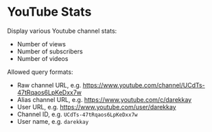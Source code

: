 # YouTube Stats

Display various Youtube channel stats:

- Number of views
- Number of subscribers
- Number of videos

Allowed query formats:

- Raw channel URL, e.g. https://www.youtube.com/channel/UCdTs-47tRqaos6LpKeDxx7w
- Alias channel URL, e.g. https://www.youtube.com/c/darekkay
- User URL, e.g. https://www.youtube.com/user/darekkay
- Channel ID, e.g. `UCdTs-47tRqaos6LpKeDxx7w`
- User name, e.g. `darekkay`

